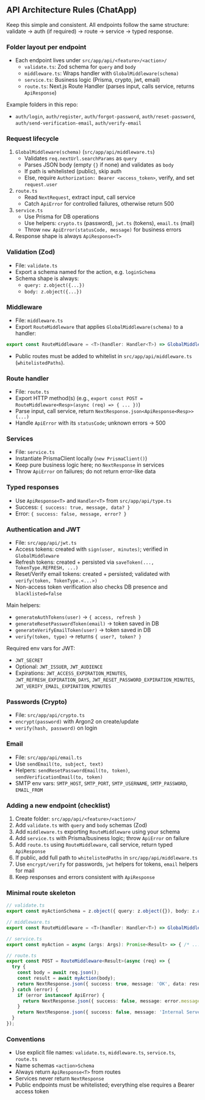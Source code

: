 ## API Architecture Rules (ChatApp)

Keep this simple and consistent. All endpoints follow the same structure: validate → auth (if required) → route → service → typed response.

### Folder layout per endpoint
- Each endpoint lives under `src/app/api/<feature>/<action>/`
  - `validate.ts`: Zod schema for `query` and `body`
  - `middleware.ts`: Wraps handler with `GlobalMiddleware(schema)`
  - `service.ts`: Business logic (Prisma, crypto, jwt, email)
  - `route.ts`: Next.js Route Handler (parses input, calls service, returns `ApiResponse`)

Example folders in this repo:
- `auth/login`, `auth/register`, `auth/forgot-password`, `auth/reset-password`, `auth/send-verification-email`, `auth/verify-email`

### Request lifecycle
1) `GlobalMiddleware(schema)` (`src/app/api/middleware.ts`)
   - Validates `req.nextUrl.searchParams` as `query`
   - Parses JSON body (empty `{}` if none) and validates as `body`
   - If path is whitelisted (public), skip auth
   - Else, require `Authorization: Bearer <access_token>`, verify, and set `request.user`
2) `route.ts`
   - Read `NextRequest`, extract input, call service
   - Catch `ApiError` for controlled failures, otherwise return 500
3) `service.ts`
   - Use Prisma for DB operations
   - Use helpers: `crypto.ts` (password), `jwt.ts` (tokens), `email.ts` (mail)
   - Throw `new ApiError(statusCode, message)` for business errors
4) Response shape is always `ApiResponse<T>`

### Validation (Zod)
- File: `validate.ts`
- Export a schema named for the action, e.g. `loginSchema`
- Schema shape is always:
  - `query: z.object({...})`
  - `body: z.object({...})`

### Middleware
- File: `middleware.ts`
- Export `RouteMiddleware` that applies `GlobalMiddleware(schema)` to a handler:
```ts
export const RouteMiddleware = <T>(handler: Handler<T>) => GlobalMiddleware(schema)<T>(handler);
```
- Public routes must be added to whitelist in `src/app/api/middleware.ts` (`whitelistedPaths`).

### Route handler
- File: `route.ts`
- Export HTTP method(s) (e.g., `export const POST = RouteMiddleware<Resp>(async (req) => { ... })`)
- Parse input, call service, return `NextResponse.json<ApiResponse<Resp>>(...)`
- Handle `ApiError` with its `statusCode`; unknown errors → 500

### Services
- File: `service.ts`
- Instantiate PrismaClient locally (`new PrismaClient()`)
- Keep pure business logic here; no `NextResponse` in services
- Throw `ApiError` on failures; do not return error-like data

### Typed responses
- Use `ApiResponse<T>` and `Handler<T>` from `src/app/api/type.ts`
- Success: `{ success: true, message, data? }`
- Error: `{ success: false, message, error? }`

### Authentication and JWT
- File: `src/app/api/jwt.ts`
- Access tokens: created with `sign(user, minutes)`; verified in `GlobalMiddleware`
- Refresh tokens: created + persisted via `saveToken(..., TokenType.REFRESH, ...)`
- Reset/Verify email tokens: created + persisted; validated with `verify(token, TokenType.<...>)`
- Non-access token verification also checks DB presence and `blacklisted=false`

Main helpers:
- `generateAuthTokens(user)` → `{ access, refresh }`
- `generateResetPasswordToken(email)` → token saved in DB
- `generateVerifyEmailToken(user)` → token saved in DB
- `verify(token, type)` → returns `{ user?, token? }`

Required env vars for JWT:
- `JWT_SECRET`
- Optional: `JWT_ISSUER`, `JWT_AUDIENCE`
- Expirations: `JWT_ACCESS_EXPIRATION_MINUTES`, `JWT_REFRESH_EXPIRATION_DAYS`, `JWT_RESET_PASSWORD_EXPIRATION_MINUTES`, `JWT_VERIFY_EMAIL_EXPIRATION_MINUTES`

### Passwords (Crypto)
- File: `src/app/api/crypto.ts`
- `encrypt(password)` with Argon2 on create/update
- `verify(hash, password)` on login

### Email
- File: `src/app/api/email.ts`
- Use `sendEmail(to, subject, text)`
- Helpers: `sendResetPasswordEmail(to, token)`, `sendVerificationEmail(to, token)`
- SMTP env vars: `SMTP_HOST`, `SMTP_PORT`, `SMTP_USERNAME`, `SMTP_PASSWORD`, `EMAIL_FROM`

### Adding a new endpoint (checklist)
1) Create folder: `src/app/api/<feature>/<action>/`
2) Add `validate.ts` with `query` and `body` schemas (Zod)
3) Add `middleware.ts` exporting `RouteMiddleware` using your schema
4) Add `service.ts` with Prisma/business logic; throw `ApiError` on failure
5) Add `route.ts` using `RouteMiddleware`, call service, return typed `ApiResponse`
6) If public, add full path to `whitelistedPaths` in `src/app/api/middleware.ts`
7) Use `encrypt/verify` for passwords, `jwt` helpers for tokens, `email` helpers for mail
8) Keep responses and errors consistent with `ApiResponse`

### Minimal route skeleton
```ts
// validate.ts
export const myActionSchema = z.object({ query: z.object({}), body: z.object({}) });

// middleware.ts
export const RouteMiddleware = <T>(handler: Handler<T>) => GlobalMiddleware(myActionSchema)<T>(handler);

// service.ts
export const myAction = async (args: Args): Promise<Result> => { /* ... */ };

// route.ts
export const POST = RouteMiddleware<Result>(async (req) => {
  try {
    const body = await req.json();
    const result = await myAction(body);
    return NextResponse.json({ success: true, message: 'OK', data: result }, { status: 200 });
  } catch (error) {
    if (error instanceof ApiError) {
      return NextResponse.json({ success: false, message: error.message, error }, { status: error.statusCode });
    }
    return NextResponse.json({ success: false, message: 'Internal Server Error', error }, { status: 500 });
  }
});
```

### Conventions
- Use explicit file names: `validate.ts`, `middleware.ts`, `service.ts`, `route.ts`
- Name schemas `<action>Schema`
- Always return `ApiResponse<T>` from routes
- Services never return `NextResponse`
- Public endpoints must be whitelisted; everything else requires a Bearer access token


